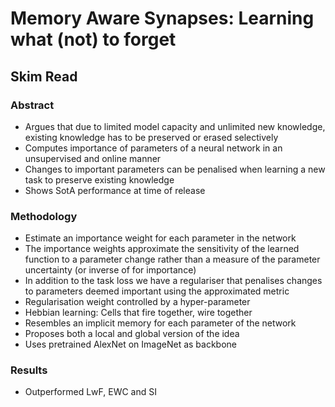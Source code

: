 # Memory Aware Synapses: Learning what (not) to forget
## Skim Read
### Abstract
- Argues that due to limited model capacity and unlimited new knowledge, existing knowledge has to be preserved or erased selectively
- Computes importance of parameters of a neural network in an unsupervised and online manner
- Changes to important parameters can be penalised when learning a new task to preserve existing knowledge
- Shows SotA performance at time of release

### Methodology
- Estimate an importance weight for each parameter in the network
- The importance weights approximate the sensitivity of the learned function to a parameter change rather than a measure of the parameter uncertainty (or inverse of for importance)
- In addition to the task loss we have a regulariser that penalises changes to parameters deemed important using the approximated metric
- Regularisation weight controlled by a hyper-parameter
- Hebbian learning: Cells that fire together, wire together
- Resembles an implicit memory for each parameter of the network
- Proposes both a local and global version of the idea
- Uses pretrained AlexNet on ImageNet as backbone

### Results
- Outperformed LwF, EWC and SI
